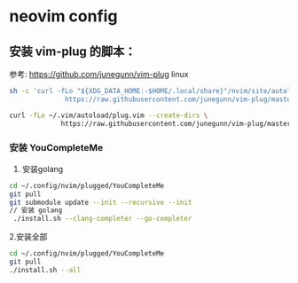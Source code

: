 # neovim config


## 安装 vim-plug 的脚本：

参考: https://github.com/junegunn/vim-plug
linux
```sh
sh -c 'curl -fLo "${XDG_DATA_HOME:-$HOME/.local/share}"/nvim/site/autoload/plug.vim --create-dirs \
              https://raw.githubusercontent.com/junegunn/vim-plug/master/plug.vim'
```

```sh
curl -fLo ~/.vim/autoload/plug.vim --create-dirs \
             https://raw.githubusercontent.com/junegunn/vim-plug/master/plug.vim
```

### 安装 YouCompleteMe

1. 安装golang
```sh
cd ~/.config/nvim/plugged/YouCompleteMe  
git pull
git submodule update --init --recursive --init
// 安装 golang
 ./install.sh --clang-completer --go-completer
```

2.安装全部
```sh
cd ~/.config/nvim/plugged/YouCompleteMe
git pull
./install.sh --all
```
